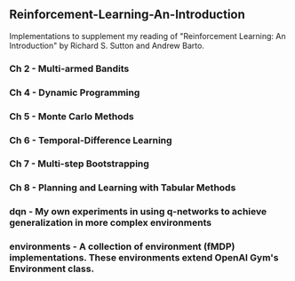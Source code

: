## Reinforcement-Learning-An-Introduction
Implementations to supplement my reading of "Reinforcement Learning: An Introduction" by Richard S. Sutton and Andrew Barto.

### Ch 2 - Multi-armed Bandits

### Ch 4 - Dynamic Programming

### Ch 5 - Monte Carlo Methods

### Ch 6 - Temporal-Difference Learning

### Ch 7 - Multi-step Bootstrapping

### Ch 8 - Planning and Learning with Tabular Methods

### dqn - My own experiments in using q-networks to achieve generalization in more complex environments

### environments - A collection of environment (fMDP) implementations. These environments extend OpenAI Gym's Environment class.


